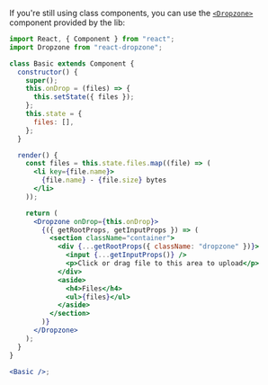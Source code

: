 If you're still using class components, you can use the [`<Dropzone>`](https://react-dropzone.js.org/#components) component provided by the lib:

```jsx harmony
import React, { Component } from "react";
import Dropzone from "react-dropzone";

class Basic extends Component {
  constructor() {
    super();
    this.onDrop = (files) => {
      this.setState({ files });
    };
    this.state = {
      files: [],
    };
  }

  render() {
    const files = this.state.files.map((file) => (
      <li key={file.name}>
        {file.name} - {file.size} bytes
      </li>
    ));

    return (
      <Dropzone onDrop={this.onDrop}>
        {({ getRootProps, getInputProps }) => (
          <section className="container">
            <div {...getRootProps({ className: "dropzone" })}>
              <input {...getInputProps()} />
              <p>Click or drag file to this area to upload</p>
            </div>
            <aside>
              <h4>Files</h4>
              <ul>{files}</ul>
            </aside>
          </section>
        )}
      </Dropzone>
    );
  }
}

<Basic />;
```
